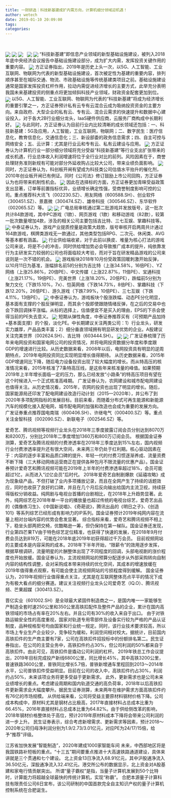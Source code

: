 ```yaml
---
title: 一财研选｜科技新基建成扩内需方向，计算机细分领域迎机遇！
author: wetech
date: 2019-01-10 20:09:00
tags: 
categories: 
---
```

 
<!-- more -->
<img align="center" border="0" src="https://imgcdn.yicai.com/uppics/images/2019/01/5750e04101188c910477480586408053.jpg" />
<img align="center" border="0" src="https://imgcdn.yicai.com/uppics/images/2019/01/17a41a07c8e3ea866af4f2e6869d2f4a.jpg" />

<img align="center" border="0" src="https://imgcdn.yicai.com/uppics/images/2019/01/e8c712a56ac586434b6f7fbdeccc100f.jpg" />
 
<img align="center" border="0" src="https://imgcdn.yicai.com/uppics/images/2019/01/e6b9a40c6c94136f56e2e2b02722d8b3.jpg" />

<img align="center" border="0" src="https://imgcdn.yicai.com/uppics/images/2019/01/a8e7ae7f6f7a42f73194dba5cf941fe1.jpg" />
“科技新基建”即信息产业领域的新型基础设施建设，被列入2018年底中央经济会议报告中基础设施建设部分，成为扩大内需，发挥投资关键作用的重要内容。
<img align="center" border="0" src="https://imgcdn.yicai.com/uppics/images/2019/01/64651b4b374720b4f24f86cd000c0d4c.jpg" />
方正证券指出，2019年是历史上头一次，以5G、人工智能、工业互联网、物联网为代表的新型基础设施建设，首次被定性为基建的重要内容，排列顺序甚至在城际交通、物流、市政基础设施等传统基建类项目之前。基础设施建设通常是国家发挥投资杠杆作用，拉动内需促进经济增长的主要方式，此举充分表明我国未来基建投资的侧重点将更加倾斜科技产业领域，财政资金配套更加到位。
<img align="center" border="0" src="https://imgcdn.yicai.com/uppics/images/2019/01/14552ec4f5c6d45f5d15404818616e47.jpg" />
以5G、人工智能、工业互联网、物联网为代表的“科技新基建”将成为经济增长的重要引擎之一，方正证券预计私有云专有云混合云成为吸纳投资资金的主要方向。来自政府、大型企业的私有云、专有云、混合云需求的快速提升和数据中心建设投入，对于各大2B行业细分龙头，IaaS硬件供应商，云服务厂商构成中长期利好。
<img align="center" border="0" src="https://imgcdn.yicai.com/uppics/images/2019/01/8c6ebfd983c0570280ba7042e7af9a8a.jpg" />
与此同时，方正证券认为目前行业内比较清晰的成长领域还包括：一、科技新基建：5G及应用，人工智能，工业互联网，物联网；二、数字民生：医疗信息化，教育信息化，交通信息化；三、新设部委的政务信息需求；四、自主可控与网络安全；五、云计算：尤其是行业云和专有云、私有云建设与应用。
<img align="center" border="0" src="https://imgcdn.yicai.com/uppics/images/2019/01/104edff9d9d257537d4a352da077ea0b.jpg" />
方正证券认为计算机行业一部分细分领域将充分受益“科技新基建”等行业支出扩张带来的成长机遇，行业总体收入利润增速将位于全行业对比的前列。风险因素在于，商誉处理财务准则新规有可能对部分外延收购占比较大公司，带来业绩负面影响。
<img align="center" border="0" src="https://imgcdn.yicai.com/uppics/images/2019/01/93258cf00aee17d7ce7130a5e98205f2.jpg" />
同时，方正证券认为，科创板开闸有望成为科技类公司估值水平抬升的催化剂，2010年创业板开闸已有例证。同时《公司法》修订鼓励上市公司回购，方正证券认为也将带来机制性机会。
<img align="center" border="0" src="https://imgcdn.yicai.com/uppics/images/2019/01/a664e1ad5b0a3c5c92ca881c9452e817.jpg" />
因此在选择标的方面，方正证券更加青睐受益政策支出显著，订单等前置指标优异，业绩增长确定性强，受商誉制度影响可控的公司。重点推荐科大讯飞（002230.SZ）、用友网络（600588.SH）、创业软件（300451.SZ）、景嘉微（300474.SZ）、雄帝科技（300546.SZ）、东华软件（002065.SZ）等。
<img align="center" border="0" src="https://imgcdn.yicai.com/uppics/images/2019/01/72a703831967d7e1723c333877d32616.jpg" />

<img align="center" border="0" src="https://imgcdn.yicai.com/uppics/images/2019/01/6785b3a44247225789109ac80f91c0ff.jpg" />
广电总局审核通过第二批游戏并发放版号，这一批次共计84款游戏，其中PC游戏（1款）、网页游戏（1款）和移动游戏（82款），较第一批次数量增加4款，涉及的相关公司主要包括吉比特、三七互娱、掌趣科技等。
<img align="center" border="0" src="https://imgcdn.yicai.com/uppics/images/2019/01/5072a9b8ea8c703cca3f4269d26bc65b.jpg" />
中泰证券认为，游戏产业提质控量是政策大趋势，版号审核开启两周共计通过164款游戏，棋牌类游戏无一款通过，其他类型包括RPG、二次元、休闲类、AVG等基本都有涵盖。
<img align="center" border="0" src="https://imgcdn.yicai.com/uppics/images/2019/01/79cf0281c75f6f62860baa7c4a975b29.jpg" />
行业供给端收紧，对于此前以换皮、堆量为核心打法的游戏公司来说，将是不小的冲击，同时供给增加势必会导致推广成本的提升，纯依靠发行为主研发实力较弱的公司也将面临较大考验，而对于旨在研发精品游戏的公司来说则是一次不错的机会。
<img align="center" border="0" src="https://imgcdn.yicai.com/uppics/images/2019/01/873a629c626e3a9887ba6137b8cf1bc6.jpg" />
游戏板块2018年10月份受政策回暖刺激开始反弹，以10月11日为基准，涨幅排名前5的分别为吉比特（上涨34.58%，16倍PE）、YZ网络（上涨25.86%，20倍PE）、中文传媒（上涨22.87%，11倍PE）、宝通科技（上涨21.17%，19倍PE）、完美世界（上涨18.20%，20倍PE），跌幅前5分别为聚力文化（下跌15.10%，7x）、恺英网络（下跌14.73%，8倍PE）、掌趣科技（下跌12.20%，26倍PE）、游久游戏（下跌7.99%，10倍PE）、三七互娱（下跌4.11%，13倍PE）。
<img align="center" border="0" src="https://imgcdn.yicai.com/uppics/images/2019/01/434b8b9dc200559ed095e9ddac9a0eb5.jpg" />
中泰证券认为，游戏板块个股涨跌幅、动态PE分化明显，基本面有支撑的个股反弹明显，而其余个股即使跟随情绪反弹，在之后的交易中也会下跌回调抹平涨幅。从标的选择上，估值便宜不是买入的理由，EPS的下杀会使得当前的PE失去意义。
<img align="center" border="0" src="https://imgcdn.yicai.com/uppics/images/2019/01/1dedb0f210f8ea1aa17587279b62cd1e.jpg" />
短期从弹性角度，中泰证券推荐买有（可预期产品加持+基本面支撑）的个股，淡化PE。中长期建议关注两类公司：1）行业龙头，研发实力雄厚，产品品类丰富；2）细分垂直领域拥有明显研发优势的企业。A股建议关注完美世界（002624.SH）、吉比特（603444.SH）。
<img align="center" border="0" src="https://imgcdn.yicai.com/uppics/images/2019/01/eada195d004e7718e41dd322af3f6ac6.jpg" />

<img align="center" border="0" src="https://imgcdn.yicai.com/uppics/images/2019/01/870b9537520e14d611a878f65e14ead1.jpg" />
广发证券梳理了历年来电网投资和国家电网公司的投资情况，并将电网投资数据分年度和季度跟GDP的增速进行比较。从历史数据来看，2008年以后，电网投资具有明显的逆周期特点，2019年电网投资同比实现明显增长值得期待。
从历史数据来看，2015年GDP增速同比下降，随后电力设备投资出现了较大幅度的增长。而从特高压的核准情况来看，2015年核准了7条特高压线，是这些年来核准量的峰值。如果预期2019年上半年增长面临一定的压力，那么已经发放“小路条”的特高压项目有望在这个时候进入一个正式核准高峰期。
广发证券认为，农网建设和城市配电网建设也值得关注。从历史情况看，2015年，农网的投资也出现了明显的增长。随后，国家能源局还印发了配电网建设改造行动计划（2015—2020年），并公布了到2020年多项配网指标的发展目标。目前来看，而随着分布式可再生能源和新能源汽车的规模化接入配电网，城市配电网的加强和改造也会成为重要的发展方向。
广发证券重点推荐国电南瑞（600406.SH）、许继电气（000400.SZ）等。重点关注金智科技（002090.SZ）、新联电子（002546.SZ）等。

爱奇艺、腾讯视频等视频行业龙头在2018年三季度披露订阅会员分别达到8070万和8200万，分别比2018年二季度增加1360万和800万订阅会员。
根据国金证券测算，爱奇艺及腾讯视频的付费渗透率在2018年三季度达到15%左右，国内视频行业付费渗透率提升还有很大空间，未来两三年仍处于红利期。核心驱动因素在于：内容的逐步丰富和品质口碑的提升、年轻一代的付费习惯逐渐养成、流量资费不断下降（三大移动网络运营商正在提供各种包月不限流量的优惠产品）。国金证券预计爱奇艺和腾讯视频可能在2019年上半年的付费渗透率超过18%，会员可能超过1亿，从而进入“过亿会员”后时代。
2018年爱奇艺自制剧爆款《延禧攻略》成为现象级产品，不但打破了业内多项播放记录，而且在全网产生了持续的话题效应，同时也收获了良好的口碑，并且在几个月后反向输出给国内主流卫视，持续获得版权分销收益。纯网剧与电视台首播的台剧相比，在2018年上升趋势显著。此外，纯网综艺在2018年单一平台的播放量也超过传统的电视台综艺，爱奇艺出品的《偶像练习生》、《中国新说唱》、《奇葩说》，腾讯出品的《明日之子》、《创造101》等系列综艺已经形成有影响力的IP系列。国金证券预计2019年纯网内容在流量上相对台端内容的优势会愈发显著。
综合指标来看，爱奇艺和腾讯视频不相上下，稳坐头部两把交椅，优酷略逊一筹，但仍保持在第一梯队。国金证券还发现，行业第四芒果TV由于特色综艺定位精准，也获得了快速的发展，在2018年9月付费会员达到819万，可能在2018年底2019年初获得超过千万会员。
目前视频网站的主要成本是内容采购的成本。2018年下半年开始，“限薪令”的效用逐步发挥，根据草根调研，流量明星的片酬整体出现了不同程度的回调，头部电视剧的涨价程度也开始放缓。国金证券认为，主流视频网站的预算分配逐步从外部采购转向自制内容的结构性调整，会对采购成本带来持续的优化空间，其成本的增速放缓在2019年值得重点观察，有可能会使主流视频网站的亏损程度得到缓解。
国金证券认为，2019年视频行业值得重点关注，尤其是在互联网整体亮点平平的情况下成为有极大看点的细分赛道。建议关注视频行业龙头公司爱奇艺（IQ.O）、腾讯视频、芒果超媒（300413.SZ）。

晋亿实业（601002.SH）是全球最大紧固件制造商之一，是国内唯一一家能够生产制造全套时速250公里和350公里高铁扣配件及整件产品的企业，累计在国内高铁领域的市场占有率在20%左右。并且公司有30%的收入来自于出口。
由于对铁路运输安全性的高度重视，国家对轨道专用零部件及设备实行较为严格的产品认证制度，品种规格型号均由国家和行业统一规定。同时，该行业技术要求较高，所以市场上专业生产企业较少，竞争较为缓和，利润空间相对校大。据统计，目前国内高铁扣件的生产商主要有7家，公司在高铁扣件招投标中的份额排名第二。民生证券指出，在公司的主营业务中，高铁扣件约占30%，但公司利润的50%都来自于高铁扣件。由此可见，高铁扣件是撬动公司利润的杠杆。
2019年铁总工作会议提出，2019年目标完成投产新线6800公里，同比增长45%，其中高铁3200公里，普速铁路3600公里，普铁同比增长5.7倍，普铁新增通车里程回到2013～2014年水平，公司普铁扣件受益明显。目前在公司的收入中，高铁扣件约占30%，利润约占50%，未来该项业务将更多受益于更新需求。
此外，更新需求也是公司未来业绩增长的重点。考虑建设周期和国内轨道交通的高负荷率，2018年以后高铁扣件更新需求会大幅度攀升。据民生证券测算，未来两年在维护需求方面高铁扣件约有76亿的市场规模。
从供给端来看，公司将受益主要原材料钢材价格下降。公司成本构成中，原材料尤其是钢材占比极高，2017年直接材料占总成本比重为66.45%，2016年直接材料占总成本比重为64.82%。由于供给侧改革的影响，2018年钢材价格整体处于高位，预计2019年原材料成本下降将会带来公司利润的进一步上升。
民生证券表示，综合考虑新增需求、更新需求等因素，预计2018～2020年公司归母净利润分别为1.9/2.73/3.01亿元，对应PE为24/17/15倍，给予“推荐”评级。 
 
 
 
江苏省加快发展“智能制造”，2020年建成1000家智能车间
未来，中西部地区将是我国铁路补短板的重点。“十三五”期间要重点推进十大高速铁路通道建设，具体来讲就是三个贯通和七个建设。
北上资金13日净流入68.91亿元，其中沪股通净流入36.50亿元，深股通净流入32.41亿元。港交所公布的数据显示，北上资金对A股基建和家电行情贡献突出。
所谓“量子霸权”是指，当量子计算机发展到50个比特时，计算能力将超越全球最快的传统计算机，实现“称霸”。
合肥本源量子计算科技有限责任公司6日宣布，该公司研制的中国首款完全自主知识产权的量子计算机控制系统在合肥诞生。
